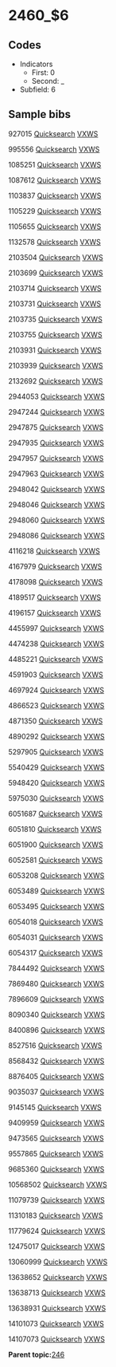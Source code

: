 # 2460\_$6

## Codes

-   Indicators
    -   First: 0
    -   Second: \_
-   Subfield: 6

## Sample bibs

927015 [Quicksearch](https://search.library.yale.edu/catalog/927015) [VXWS](http://prodorbis.library.yale.edu:7014/vxws/GetHoldingsService?bibId=927015)

995556 [Quicksearch](https://search.library.yale.edu/catalog/995556) [VXWS](http://prodorbis.library.yale.edu:7014/vxws/GetHoldingsService?bibId=995556)

1085251 [Quicksearch](https://search.library.yale.edu/catalog/1085251) [VXWS](http://prodorbis.library.yale.edu:7014/vxws/GetHoldingsService?bibId=1085251)

1087612 [Quicksearch](https://search.library.yale.edu/catalog/1087612) [VXWS](http://prodorbis.library.yale.edu:7014/vxws/GetHoldingsService?bibId=1087612)

1103837 [Quicksearch](https://search.library.yale.edu/catalog/1103837) [VXWS](http://prodorbis.library.yale.edu:7014/vxws/GetHoldingsService?bibId=1103837)

1105229 [Quicksearch](https://search.library.yale.edu/catalog/1105229) [VXWS](http://prodorbis.library.yale.edu:7014/vxws/GetHoldingsService?bibId=1105229)

1105655 [Quicksearch](https://search.library.yale.edu/catalog/1105655) [VXWS](http://prodorbis.library.yale.edu:7014/vxws/GetHoldingsService?bibId=1105655)

1132578 [Quicksearch](https://search.library.yale.edu/catalog/1132578) [VXWS](http://prodorbis.library.yale.edu:7014/vxws/GetHoldingsService?bibId=1132578)

2103504 [Quicksearch](https://search.library.yale.edu/catalog/2103504) [VXWS](http://prodorbis.library.yale.edu:7014/vxws/GetHoldingsService?bibId=2103504)

2103699 [Quicksearch](https://search.library.yale.edu/catalog/2103699) [VXWS](http://prodorbis.library.yale.edu:7014/vxws/GetHoldingsService?bibId=2103699)

2103714 [Quicksearch](https://search.library.yale.edu/catalog/2103714) [VXWS](http://prodorbis.library.yale.edu:7014/vxws/GetHoldingsService?bibId=2103714)

2103731 [Quicksearch](https://search.library.yale.edu/catalog/2103731) [VXWS](http://prodorbis.library.yale.edu:7014/vxws/GetHoldingsService?bibId=2103731)

2103735 [Quicksearch](https://search.library.yale.edu/catalog/2103735) [VXWS](http://prodorbis.library.yale.edu:7014/vxws/GetHoldingsService?bibId=2103735)

2103755 [Quicksearch](https://search.library.yale.edu/catalog/2103755) [VXWS](http://prodorbis.library.yale.edu:7014/vxws/GetHoldingsService?bibId=2103755)

2103931 [Quicksearch](https://search.library.yale.edu/catalog/2103931) [VXWS](http://prodorbis.library.yale.edu:7014/vxws/GetHoldingsService?bibId=2103931)

2103939 [Quicksearch](https://search.library.yale.edu/catalog/2103939) [VXWS](http://prodorbis.library.yale.edu:7014/vxws/GetHoldingsService?bibId=2103939)

2132692 [Quicksearch](https://search.library.yale.edu/catalog/2132692) [VXWS](http://prodorbis.library.yale.edu:7014/vxws/GetHoldingsService?bibId=2132692)

2944053 [Quicksearch](https://search.library.yale.edu/catalog/2944053) [VXWS](http://prodorbis.library.yale.edu:7014/vxws/GetHoldingsService?bibId=2944053)

2947244 [Quicksearch](https://search.library.yale.edu/catalog/2947244) [VXWS](http://prodorbis.library.yale.edu:7014/vxws/GetHoldingsService?bibId=2947244)

2947875 [Quicksearch](https://search.library.yale.edu/catalog/2947875) [VXWS](http://prodorbis.library.yale.edu:7014/vxws/GetHoldingsService?bibId=2947875)

2947935 [Quicksearch](https://search.library.yale.edu/catalog/2947935) [VXWS](http://prodorbis.library.yale.edu:7014/vxws/GetHoldingsService?bibId=2947935)

2947957 [Quicksearch](https://search.library.yale.edu/catalog/2947957) [VXWS](http://prodorbis.library.yale.edu:7014/vxws/GetHoldingsService?bibId=2947957)

2947963 [Quicksearch](https://search.library.yale.edu/catalog/2947963) [VXWS](http://prodorbis.library.yale.edu:7014/vxws/GetHoldingsService?bibId=2947963)

2948042 [Quicksearch](https://search.library.yale.edu/catalog/2948042) [VXWS](http://prodorbis.library.yale.edu:7014/vxws/GetHoldingsService?bibId=2948042)

2948046 [Quicksearch](https://search.library.yale.edu/catalog/2948046) [VXWS](http://prodorbis.library.yale.edu:7014/vxws/GetHoldingsService?bibId=2948046)

2948060 [Quicksearch](https://search.library.yale.edu/catalog/2948060) [VXWS](http://prodorbis.library.yale.edu:7014/vxws/GetHoldingsService?bibId=2948060)

2948086 [Quicksearch](https://search.library.yale.edu/catalog/2948086) [VXWS](http://prodorbis.library.yale.edu:7014/vxws/GetHoldingsService?bibId=2948086)

4116218 [Quicksearch](https://search.library.yale.edu/catalog/4116218) [VXWS](http://prodorbis.library.yale.edu:7014/vxws/GetHoldingsService?bibId=4116218)

4167979 [Quicksearch](https://search.library.yale.edu/catalog/4167979) [VXWS](http://prodorbis.library.yale.edu:7014/vxws/GetHoldingsService?bibId=4167979)

4178098 [Quicksearch](https://search.library.yale.edu/catalog/4178098) [VXWS](http://prodorbis.library.yale.edu:7014/vxws/GetHoldingsService?bibId=4178098)

4189517 [Quicksearch](https://search.library.yale.edu/catalog/4189517) [VXWS](http://prodorbis.library.yale.edu:7014/vxws/GetHoldingsService?bibId=4189517)

4196157 [Quicksearch](https://search.library.yale.edu/catalog/4196157) [VXWS](http://prodorbis.library.yale.edu:7014/vxws/GetHoldingsService?bibId=4196157)

4455997 [Quicksearch](https://search.library.yale.edu/catalog/4455997) [VXWS](http://prodorbis.library.yale.edu:7014/vxws/GetHoldingsService?bibId=4455997)

4474238 [Quicksearch](https://search.library.yale.edu/catalog/4474238) [VXWS](http://prodorbis.library.yale.edu:7014/vxws/GetHoldingsService?bibId=4474238)

4485221 [Quicksearch](https://search.library.yale.edu/catalog/4485221) [VXWS](http://prodorbis.library.yale.edu:7014/vxws/GetHoldingsService?bibId=4485221)

4591903 [Quicksearch](https://search.library.yale.edu/catalog/4591903) [VXWS](http://prodorbis.library.yale.edu:7014/vxws/GetHoldingsService?bibId=4591903)

4697924 [Quicksearch](https://search.library.yale.edu/catalog/4697924) [VXWS](http://prodorbis.library.yale.edu:7014/vxws/GetHoldingsService?bibId=4697924)

4866523 [Quicksearch](https://search.library.yale.edu/catalog/4866523) [VXWS](http://prodorbis.library.yale.edu:7014/vxws/GetHoldingsService?bibId=4866523)

4871350 [Quicksearch](https://search.library.yale.edu/catalog/4871350) [VXWS](http://prodorbis.library.yale.edu:7014/vxws/GetHoldingsService?bibId=4871350)

4890292 [Quicksearch](https://search.library.yale.edu/catalog/4890292) [VXWS](http://prodorbis.library.yale.edu:7014/vxws/GetHoldingsService?bibId=4890292)

5297905 [Quicksearch](https://search.library.yale.edu/catalog/5297905) [VXWS](http://prodorbis.library.yale.edu:7014/vxws/GetHoldingsService?bibId=5297905)

5540429 [Quicksearch](https://search.library.yale.edu/catalog/5540429) [VXWS](http://prodorbis.library.yale.edu:7014/vxws/GetHoldingsService?bibId=5540429)

5948420 [Quicksearch](https://search.library.yale.edu/catalog/5948420) [VXWS](http://prodorbis.library.yale.edu:7014/vxws/GetHoldingsService?bibId=5948420)

5975030 [Quicksearch](https://search.library.yale.edu/catalog/5975030) [VXWS](http://prodorbis.library.yale.edu:7014/vxws/GetHoldingsService?bibId=5975030)

6051687 [Quicksearch](https://search.library.yale.edu/catalog/6051687) [VXWS](http://prodorbis.library.yale.edu:7014/vxws/GetHoldingsService?bibId=6051687)

6051810 [Quicksearch](https://search.library.yale.edu/catalog/6051810) [VXWS](http://prodorbis.library.yale.edu:7014/vxws/GetHoldingsService?bibId=6051810)

6051900 [Quicksearch](https://search.library.yale.edu/catalog/6051900) [VXWS](http://prodorbis.library.yale.edu:7014/vxws/GetHoldingsService?bibId=6051900)

6052581 [Quicksearch](https://search.library.yale.edu/catalog/6052581) [VXWS](http://prodorbis.library.yale.edu:7014/vxws/GetHoldingsService?bibId=6052581)

6053208 [Quicksearch](https://search.library.yale.edu/catalog/6053208) [VXWS](http://prodorbis.library.yale.edu:7014/vxws/GetHoldingsService?bibId=6053208)

6053489 [Quicksearch](https://search.library.yale.edu/catalog/6053489) [VXWS](http://prodorbis.library.yale.edu:7014/vxws/GetHoldingsService?bibId=6053489)

6053495 [Quicksearch](https://search.library.yale.edu/catalog/6053495) [VXWS](http://prodorbis.library.yale.edu:7014/vxws/GetHoldingsService?bibId=6053495)

6054018 [Quicksearch](https://search.library.yale.edu/catalog/6054018) [VXWS](http://prodorbis.library.yale.edu:7014/vxws/GetHoldingsService?bibId=6054018)

6054031 [Quicksearch](https://search.library.yale.edu/catalog/6054031) [VXWS](http://prodorbis.library.yale.edu:7014/vxws/GetHoldingsService?bibId=6054031)

6054317 [Quicksearch](https://search.library.yale.edu/catalog/6054317) [VXWS](http://prodorbis.library.yale.edu:7014/vxws/GetHoldingsService?bibId=6054317)

7844492 [Quicksearch](https://search.library.yale.edu/catalog/7844492) [VXWS](http://prodorbis.library.yale.edu:7014/vxws/GetHoldingsService?bibId=7844492)

7869480 [Quicksearch](https://search.library.yale.edu/catalog/7869480) [VXWS](http://prodorbis.library.yale.edu:7014/vxws/GetHoldingsService?bibId=7869480)

7896609 [Quicksearch](https://search.library.yale.edu/catalog/7896609) [VXWS](http://prodorbis.library.yale.edu:7014/vxws/GetHoldingsService?bibId=7896609)

8090340 [Quicksearch](https://search.library.yale.edu/catalog/8090340) [VXWS](http://prodorbis.library.yale.edu:7014/vxws/GetHoldingsService?bibId=8090340)

8400896 [Quicksearch](https://search.library.yale.edu/catalog/8400896) [VXWS](http://prodorbis.library.yale.edu:7014/vxws/GetHoldingsService?bibId=8400896)

8527516 [Quicksearch](https://search.library.yale.edu/catalog/8527516) [VXWS](http://prodorbis.library.yale.edu:7014/vxws/GetHoldingsService?bibId=8527516)

8568432 [Quicksearch](https://search.library.yale.edu/catalog/8568432) [VXWS](http://prodorbis.library.yale.edu:7014/vxws/GetHoldingsService?bibId=8568432)

8876405 [Quicksearch](https://search.library.yale.edu/catalog/8876405) [VXWS](http://prodorbis.library.yale.edu:7014/vxws/GetHoldingsService?bibId=8876405)

9035037 [Quicksearch](https://search.library.yale.edu/catalog/9035037) [VXWS](http://prodorbis.library.yale.edu:7014/vxws/GetHoldingsService?bibId=9035037)

9145145 [Quicksearch](https://search.library.yale.edu/catalog/9145145) [VXWS](http://prodorbis.library.yale.edu:7014/vxws/GetHoldingsService?bibId=9145145)

9409959 [Quicksearch](https://search.library.yale.edu/catalog/9409959) [VXWS](http://prodorbis.library.yale.edu:7014/vxws/GetHoldingsService?bibId=9409959)

9473565 [Quicksearch](https://search.library.yale.edu/catalog/9473565) [VXWS](http://prodorbis.library.yale.edu:7014/vxws/GetHoldingsService?bibId=9473565)

9557865 [Quicksearch](https://search.library.yale.edu/catalog/9557865) [VXWS](http://prodorbis.library.yale.edu:7014/vxws/GetHoldingsService?bibId=9557865)

9685360 [Quicksearch](https://search.library.yale.edu/catalog/9685360) [VXWS](http://prodorbis.library.yale.edu:7014/vxws/GetHoldingsService?bibId=9685360)

10568502 [Quicksearch](https://search.library.yale.edu/catalog/10568502) [VXWS](http://prodorbis.library.yale.edu:7014/vxws/GetHoldingsService?bibId=10568502)

11079739 [Quicksearch](https://search.library.yale.edu/catalog/11079739) [VXWS](http://prodorbis.library.yale.edu:7014/vxws/GetHoldingsService?bibId=11079739)

11310183 [Quicksearch](https://search.library.yale.edu/catalog/11310183) [VXWS](http://prodorbis.library.yale.edu:7014/vxws/GetHoldingsService?bibId=11310183)

11779624 [Quicksearch](https://search.library.yale.edu/catalog/11779624) [VXWS](http://prodorbis.library.yale.edu:7014/vxws/GetHoldingsService?bibId=11779624)

12475017 [Quicksearch](https://search.library.yale.edu/catalog/12475017) [VXWS](http://prodorbis.library.yale.edu:7014/vxws/GetHoldingsService?bibId=12475017)

13060999 [Quicksearch](https://search.library.yale.edu/catalog/13060999) [VXWS](http://prodorbis.library.yale.edu:7014/vxws/GetHoldingsService?bibId=13060999)

13638652 [Quicksearch](https://search.library.yale.edu/catalog/13638652) [VXWS](http://prodorbis.library.yale.edu:7014/vxws/GetHoldingsService?bibId=13638652)

13638713 [Quicksearch](https://search.library.yale.edu/catalog/13638713) [VXWS](http://prodorbis.library.yale.edu:7014/vxws/GetHoldingsService?bibId=13638713)

13638931 [Quicksearch](https://search.library.yale.edu/catalog/13638931) [VXWS](http://prodorbis.library.yale.edu:7014/vxws/GetHoldingsService?bibId=13638931)

14101073 [Quicksearch](https://search.library.yale.edu/catalog/14101073) [VXWS](http://prodorbis.library.yale.edu:7014/vxws/GetHoldingsService?bibId=14101073)

14107073 [Quicksearch](https://search.library.yale.edu/catalog/14107073) [VXWS](http://prodorbis.library.yale.edu:7014/vxws/GetHoldingsService?bibId=14107073)

**Parent topic:**[246](../../tags/246/246.md)

